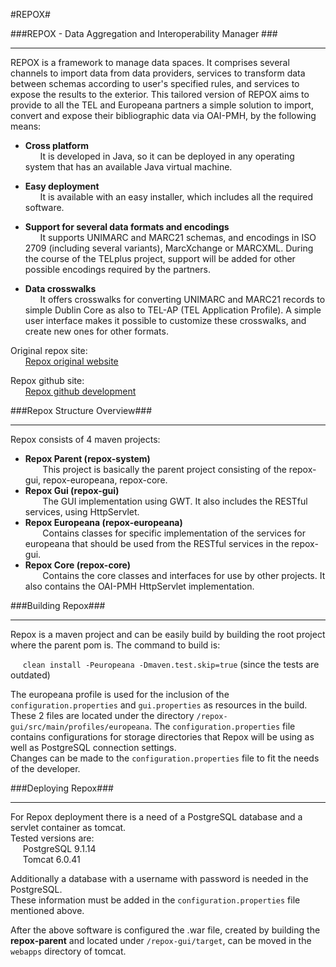 #REPOX#

###REPOX - Data Aggregation and Interoperability Manager ###
- - - 
REPOX is a framework to manage data spaces. It comprises several channels to import data from data providers, services to transform data between schemas according to user's specified rules, and services to expose the results to the exterior. This tailored version of REPOX aims to provide to all the TEL and Europeana partners a simple solution to import, convert and expose their bibliographic data via OAI-PMH, by the following means:

* __Cross platform__  
&nbsp;&nbsp;&nbsp;&nbsp;&nbsp;&nbsp;It is developed in Java, so it can be deployed in any operating system that has an available Java virtual machine.

* __Easy deployment__  
&nbsp;&nbsp;&nbsp;&nbsp;&nbsp;&nbsp;It is available with an easy installer, which includes all the required software.

* __Support for several data formats and encodings__  
&nbsp;&nbsp;&nbsp;&nbsp;&nbsp;&nbsp;It supports UNIMARC and MARC21 schemas, and encodings in ISO 2709 (including several variants), MarcXchange or MARCXML. During the course of the TELplus project, support will be added for other possible encodings required by the partners.

* __Data crosswalks__  
&nbsp;&nbsp;&nbsp;&nbsp;&nbsp;&nbsp;It offers crosswalks for converting UNIMARC and MARC21 records to simple Dublin Core as also to TEL-AP (TEL Application Profile). A simple user interface makes it possible to customize these crosswalks, and create new ones for other formats.

Original repox site:  
&nbsp;&nbsp;&nbsp;&nbsp;&nbsp;&nbsp;[Repox original website](http://repox.ist.utl.pt/ "Repox original website")

Repox github site:  
&nbsp;&nbsp;&nbsp;&nbsp;&nbsp;&nbsp;[Repox github development](https://github.com/europeana/repox2 "Repox github development")

###Repox Structure Overview###
- - - 
Repox consists of 4 maven projects:

* __Repox Parent (repox-system)__  
&nbsp;&nbsp;&nbsp;&nbsp;&nbsp;&nbsp; This project is basically the parent project consisting of the repox-gui, repox-europeana, repox-core.
* __Repox Gui (repox-gui)__  
&nbsp;&nbsp;&nbsp;&nbsp;&nbsp;&nbsp; The GUI implementation using GWT. It also includes the RESTful services, using HttpServlet.
* __Repox Europeana (repox-europeana)__  
&nbsp;&nbsp;&nbsp;&nbsp;&nbsp;&nbsp; Contains classes for specific implementation of the services for europeana that should be used from the RESTful services in the repox-gui.
* __Repox Core (repox-core)__  
&nbsp;&nbsp;&nbsp;&nbsp;&nbsp;&nbsp; Contains the core classes and interfaces for use by other projects. It also contains the OAI-PMH HttpServlet implementation.

###Building Repox###
- - -
Repox is a maven project and can be easily build by building the root project where the parent pom is.
The command to build is:

&nbsp;&nbsp;&nbsp;&nbsp; `clean install -Peuropeana -Dmaven.test.skip=true` (since the tests are outdated)

The europeana profile is used for the inclusion of the `configuration.properties` and `gui.properties` as resources in the build.  
These 2 files are located under the directory `/repox-gui/src/main/profiles/europeana`.
The `configuration.properties` file contains configurations for storage directories that Repox will be using as well as PostgreSQL connection settings.  
Changes can be made to the `configuration.properties` file to fit the needs of the developer.

###Deploying Repox###
- - -
For Repox deployment there is a need of a PostgreSQL database and a servlet container as tomcat.  
Tested versions are:  
&nbsp;&nbsp;&nbsp;&nbsp; PostgreSQL 9.1.14  
&nbsp;&nbsp;&nbsp;&nbsp; Tomcat 6.0.41  

Additionally a database with a username with password is needed in the PostgreSQL.  
These information must be added in the `configuration.properties` file mentioned above.  

After the above software is configured the .war file, created by building the <b>repox-parent</b> and located under `/repox-gui/target`, can be moved in the `webapps` directory of tomcat.